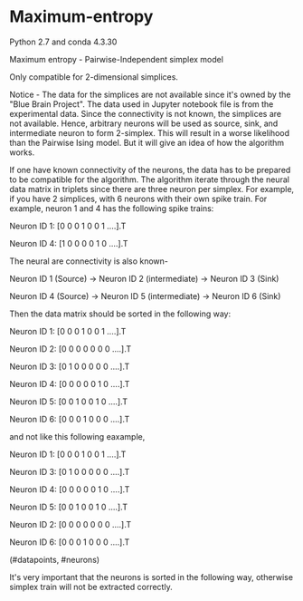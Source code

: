 # Maximum-entropy
Python 2.7 and conda 4.3.30

Maximum entropy - Pairwise-Independent simplex model

Only compatible for 2-dimensional simplices.

Notice - The data for the simplices are not available since it's owned by the "Blue Brain Project". The data used in Jupyter notebook file is from the experimental data. Since the connectivity is not known, the simplices are not available. Hence, arbitrary neurons will be used as source, sink, and intermediate neuron to form 2-simplex. This will result in a worse likelihood than the Pairwise Ising model. But it will give an idea of how the algorithm works.

If one have known connectivity of the neurons, the data has to be prepared to be compatible for the algorithm. The algorithm iterate through the neural data matrix in triplets since there are three neuron per simplex. For example, if you have 2 simplices, with 6 neurons with their own spike train. For example, neuron 1 and 4 has the following spike trains:



Neuron ID 1: [0 0 0 1 0 0 1 ....].T

Neuron ID 4: [1 0 0 0 0 1 0 ....].T

The neural are connectivity is also known-


Neuron ID 1 (Source) -> Neuron ID 2 (intermediate) -> Neuron ID 3 (Sink)

Neuron ID 4 (Source) -> Neuron ID 5 (intermediate) -> Neuron ID 6 (Sink)

Then the data matrix should be sorted in the following way:

Neuron ID 1: [0 0 0 1 0 0 1 ....].T

Neuron ID 2: [0 0 0 0 0 0 0 ....].T

Neuron ID 3: [0 1 0 0 0 0 0 ....].T

Neuron ID 4: [0 0 0 0 0 1 0 ....].T

Neuron ID 5: [0 0 1 0 0 1 0 ....].T

Neuron ID 6: [0 0 0 1 0 0 0 ....].T

and not like this following eaxample,

Neuron ID 1: [0 0 0 1 0 0 1 ....].T

Neuron ID 3: [0 1 0 0 0 0 0 ....].T

Neuron ID 4: [0 0 0 0 0 1 0 ....].T

Neuron ID 5: [0 0 1 0 0 1 0 ....].T

Neuron ID 2: [0 0 0 0 0 0 0 ....].T

Neuron ID 6: [0 0 0 1 0 0 0 ....].T



(#datapoints, #neurons)

It's very important that the neurons is sorted in the following way, otherwise simplex train will not be extracted correctly.
